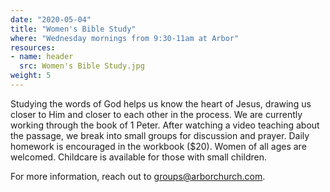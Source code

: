 ```yaml
---
date: "2020-05-04"
title: "Women's Bible Study"
where: "Wednesday mornings from 9:30-11am at Arbor"
resources:
- name: header
  src: Women's Bible Study.jpg
weight: 5
---
```


Studying the words of God helps us know the heart of Jesus, drawing us closer to Him and closer to each other in the process. We are currently working through the book of 1 Peter. After watching a video teaching about the passage, we break into small groups for discussion and prayer. Daily homework is encouraged in the workbook ($20). Women of all ages are welcomed. Childcare is available for those with small children. 

For more information, reach out to groups@arborchurch.com.

